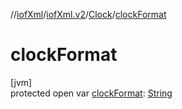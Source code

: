 //[iofXml](../../../index.md)/[iofXml.v2](../index.md)/[Clock](index.md)/[clockFormat](clock-format.md)

# clockFormat

[jvm]\
protected open var [clockFormat](clock-format.md): [String](https://docs.oracle.com/javase/8/docs/api/java/lang/String.html)
